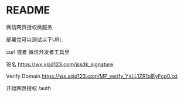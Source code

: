 # README

微信网页授权微服务

部署完可以测试以下URL

curl 或者 微信开发者工具里

签名
https://wx.xsjd123.com/jssdk_signature

Verify Domain
https://wx.xsjd123.com/MP_verify_YxLL1ZR1olEyFcp0.txt

开始网页授权
/auth 
